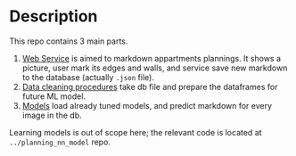 # Description  

This repo contains 3 main parts.

1. [Web Service](docs/web-service) is aimed to markdown appartments plannings. It shows a picture, user mark its edges and walls, and service save new markdown to the database (actually `.json` file).
2. [Data cleaning procedures](docs/data-cleaning) take db file and prepare the dataframes for future ML model.
3. [Models](models) load already tuned models, and predict markdown for every image in the db.


Learning models is out of scope here; the relevant code is located at `../planning_nn_model` repo.